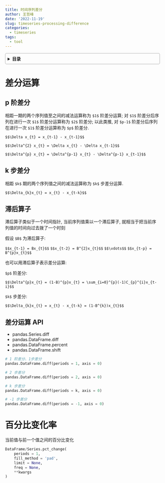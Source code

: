 ```yaml
---
title: 时间序列差分
author: 王哲峰
date: '2022-11-19'
slug: timeseries-processing-difference
categories:
  - timeseries
tags:
  - tool
---
```


<style>
details {
    border: 1px solid #aaa;
    border-radius: 4px;
    padding: .5em .5em 0;
}
summary {
    font-weight: bold;
    margin: -.5em -.5em 0;
    padding: .5em;
}
details[open] {
    padding: .5em;
}
details[open] summary {
    border-bottom: 1px solid #aaa;
    margin-bottom: .5em;
}
</style>

<details><summary>目录</summary><p>

- [差分运算](#差分运算)
  - [p 阶差分](#p-阶差分)
  - [k 步差分](#k-步差分)
  - [滞后算子](#滞后算子)
  - [差分运算 API](#差分运算-api)
- [百分比变化率](#百分比变化率)
</p></details><p></p>

# 差分运算

## p 阶差分

相距一期的两个序列值至之间的减法运算称为 `$1$` 阶差分运算; 对
`$1$` 阶差分后序列在进行一次 `$1$` 阶差分运算称为 `$2$`
阶差分; 以此类推, 对 `$p-1$` 阶差分后序列在进行一次 `$1$`
阶差分运算称为 `$p$` 阶差分.

`$$\Delta x_{t} = x_{t-1} - x_{t-1}$$`

`$$\Delta^{2} x_{t} = \Delta x_{t} - \Delta x_{t-1}$$`

`$$\Delta^{p} x_{t} = \Delta^{p-1} x_{t} - \Delta^{p-1} x_{t-1}$$`

## k 步差分

相距 `$k$` 期的两个序列值之间的减法运算称为 `$k$` 步差分运算.

`$$\Delta_{k}x_{t} = x_{t} - x_{t-k}$$`

## 滞后算子

滞后算子类似于一个时间指针, 当前序列值乘以一个滞后算子, 
就相当于把当前序列值的时间向过去拨了一个时刻

假设 `$B$` 为滞后算子:

`$$x_{t-1} = Bx_{t}$$`
`$$x_{t-2} = B^{2}x_{t}$$`
`$$\vdots$$`
`$$x_{t-p} = B^{p}x_{t}$$`

也可以用滞后算子表示差分运算:

`$p$` 阶差分:

`$$\Delta^{p}x_{t} = (1-B)^{p}x_{t} = \sum_{i=0}^{p}(-1)C_{p}^{i}x_{t-i}$$`

`$k$` 步差分:

`$$\Delta_{k}x_{t} = x_{t} - x_{t-k} = (1-B^{k})x_{t}$$`


## 差分运算 API

* pandas.Series.diff
* pandas.DataFrame.diff
* pandas.DataFrame.percent
* pandas.DataFrame.shift

```python
# 1 阶差分、1步差分
pandas.DataFrame.diff(periods = 1, axis = 0)

# 2 步差分
pandas.DataFrame.diff(periods = 2, axis = 0)

# k 步差分
pandas.DataFrame.diff(periods = k, axis = 0)

# -1 步差分
pandas.DataFrame.diff(periods = -1, axis = 0)
```

# 百分比变化率

当前值与前一个值之间的百分比变化

```python
DataFrame/Series.pct_change(
    periods = 1, 
    fill_method = 'pad', 
    limit = None, 
    freq = None, 
    **kwargs
)
```

